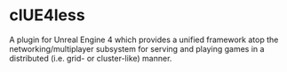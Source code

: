 # clUE4less

A plugin for Unreal Engine 4 which provides a unified framework atop the networking/multiplayer subsystem for serving and playing games in a distributed (i.e. grid- or cluster-like) manner.
